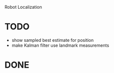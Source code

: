 Robot Localization





# TODO
- show sampled best estimate for position
- make Kalman filter use landmark measurements

# DONE
